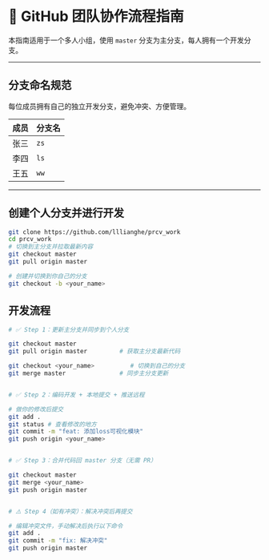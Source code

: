 # 🚀 GitHub 团队协作流程指南

本指南适用于一个多人小组，使用 `master` 分支为主分支，每人拥有一个开发分支。

---

##  分支命名规范

每位成员拥有自己的独立开发分支，避免冲突、方便管理。

| 成员     | 分支名            |
|----------|-------------------|
| 张三     | `zs`        |
| 李四     | `ls`            |
| 王五     | `ww`          |

---

## 创建个人分支并进行开发
```bash
git clone https://github.com/lllianghe/prcv_work
cd prcv_work
# 切换到主分支并拉取最新内容
git checkout master
git pull origin master

# 创建并切换到你自己的分支
git checkout -b <your_name>
```


##  开发流程

```bash
# ✅ Step 1：更新主分支并同步到个人分支

git checkout master
git pull origin master         # 获取主分支最新代码

git checkout <your_name>          # 切换到自己的分支
git merge master               # 同步主分支更新


# ✅ Step 2：编码开发 + 本地提交 + 推送远程

# 做你的修改后提交
git add .
git status # 查看修改的地方
git commit -m "feat: 添加loss可视化模块"
git push origin <your_name>


# ✅ Step 3：合并代码回 master 分支（无需 PR）

git checkout master
git merge <your_name>
git push origin master


# ⚠️ Step 4（如有冲突）：解决冲突后再提交

# 编辑冲突文件，手动解决后执行以下命令
git add .
git commit -m "fix: 解决冲突"
git push origin master



